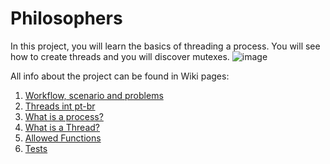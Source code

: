 # Philosophers
In this project, you will learn the basics of threading a process. You will see how to create threads and you will discover mutexes.
 ![image](https://user-images.githubusercontent.com/62228465/168932397-05a146fe-e228-4d4d-802d-86bfdd83b818.png)

All info about the project can be found in Wiki pages:
1.  [Workflow, scenario and problems](https://github.com/sarahmss/Philosophers/wiki)
2.  [Threads int pt-br](https://github.com/sarahmss/Philosophers/wiki/Thread-pt-br)
3.  [What is a process?](https://github.com/sarahmss/Philosophers/wiki/What-is-a-process%3F)
4.  [What is a Thread?](https://github.com/sarahmss/Philosophers/wiki/What-is-a-Thread%3F)
5.  [Allowed Functions](https://github.com/sarahmss/Philosophers/wiki/Allowed-functions)
6.  [Tests](https://github.com/sarahmss/Philosophers/projects/1)
